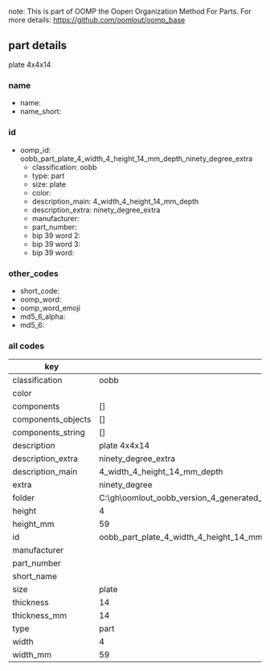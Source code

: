 #   

note: This is part of OOMP the Oopen Organization Method For Parts. For more details: https://github.com/oomlout/oomp_base

##  part details



plate 4x4x14

### name
* name: 
* name_short: 
### id
* oomp_id: oobb_part_plate_4_width_4_height_14_mm_depth_ninety_degree_extra
  * classification: oobb
  * type: part
  * size: plate
  * color: 
  * description_main: 4_width_4_height_14_mm_depth
  * description_extra: ninety_degree_extra
  * manufacturer: 
  * part_number: 
  * bip 39 word 2: 
  * bip 39 word 3: 
  * bip 39 word: 

### other_codes
* short_code: 
* oomp_word: 
* oomp_word_emoji 
* md5_6_alpha: 
* md5_6: 









### all codes 
| key | value |  
| --- | --- |  
| classification | oobb |  
| color |  |  
| components | [] |  
| components_objects | [] |  
| components_string | [] |  
| description | plate 4x4x14 |  
| description_extra | ninety_degree_extra |  
| description_main | 4_width_4_height_14_mm_depth |  
| extra | ninety_degree |  
| folder | C:\gh\oomlout_oobb_version_4_generated_parts\things\oobb_part_plate_4_width_4_height_14_mm_depth_ninety_degree_extra |  
| height | 4 |  
| height_mm | 59 |  
| id | oobb_part_plate_4_width_4_height_14_mm_depth_ninety_degree_extra |  
| manufacturer |  |  
| part_number |  |  
| short_name |  |  
| size | plate |  
| thickness | 14 |  
| thickness_mm | 14 |  
| type | part |  
| width | 4 |  
| width_mm | 59 |  
